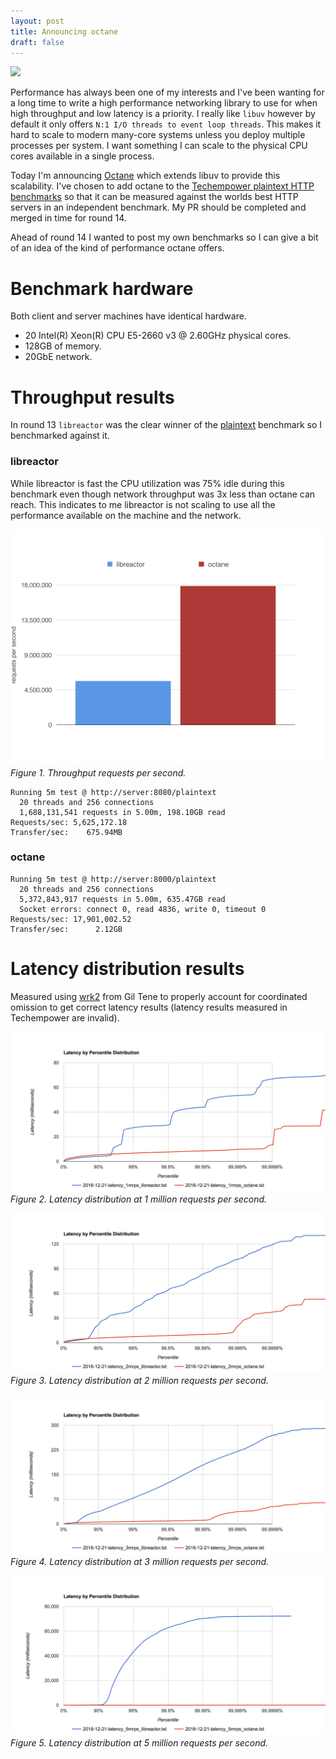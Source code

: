 ```yaml
---
layout: post
title: Announcing octane
draft: false
---
```

<img src="https://raw.githubusercontent.com/simongui/octane/master/logo.png"/>

Performance has always been one of my interests and I've been wanting for a long time to write a high performance networking library to use for when high throughput and low latency is a priority. I really like `libuv` however by default it only offers `N:1 I/O threads to event loop threads`. This makes it hard to scale to modern many-core systems unless you deploy multiple processes per system. I want something I can scale to the physical CPU cores available in a single process.

Today I'm announcing [Octane](http://github.com/simongui/octane) which extends libuv to provide this scalability. I've chosen to add octane to the [Techempower plaintext HTTP benchmarks](https://www.techempower.com/benchmarks) so that it can be measured against the worlds best HTTP servers in an independent benchmark. My PR should be completed and merged in time for round 14.

Ahead of round 14 I wanted to post my own benchmarks so I can give a bit of an idea of the kind of performance octane offers.

# Benchmark hardware
Both client and server machines have identical hardware.

- 20 Intel(R) Xeon(R) CPU E5-2660 v3 @ 2.60GHz physical cores.
- 128GB of memory.
- 20GbE network.

# Throughput results
In round 13 `libreactor` was the clear winner of the [plaintext](https://www.techempower.com/benchmarks/#section=data-r13&hw=ph&test=plaintext) benchmark so I benchmarked against it.

### libreactor
While libreactor is fast the CPU utilization was 75% idle during this benchmark even though network throughput was 3x less than octane can reach. This indicates to me libreactor is not scaling to use all the performance available on the machine and the network.

<a target="_blank" href="/images/2016-12-21-throughput.png"><img src="/images/2016-12-21-throughput.png"/></a>
_Figure 1. Throughput requests per second._


```
Running 5m test @ http://server:8080/plaintext
  20 threads and 256 connections
  1,688,131,541 requests in 5.00m, 198.10GB read
Requests/sec: 5,625,172.18
Transfer/sec:    675.94MB
```

### octane

```
Running 5m test @ http://server:8000/plaintext
  20 threads and 256 connections
  5,372,843,917 requests in 5.00m, 635.47GB read
  Socket errors: connect 0, read 4836, write 0, timeout 0
Requests/sec: 17,901,002.52
Transfer/sec:      2.12GB
```

# Latency distribution results
Measured using [wrk2](https://github.com/giltene/wrk2) from Gil Tene to properly account for coordinated omission to get correct latency results (latency results measured in Techempower are invalid).

<a target="_blank" href="/images/2016-12-21-latency-1mrps.png"><img src="/images/2016-12-21-latency-1mrps.png"/></a>
_Figure 2. Latency distribution at 1 million requests per second._

<a target="_blank" href="/images/2016-12-21-latency-2mrps.png"><img src="/images/2016-12-21-latency-2mrps.png"/></a>
_Figure 3. Latency distribution at 2 million requests per second._

<a target="_blank" href="/images/2016-12-21-latency-3mrps.png"><img src="/images/2016-12-21-latency-3mrps.png"/></a>
_Figure 4. Latency distribution at 3 million requests per second._

<a target="_blank" href="/images/2016-12-21-latency-5mrps.png"><img src="/images/2016-12-21-latency-5mrps.png"/></a>
_Figure 5. Latency distribution at 5 million requests per second._
